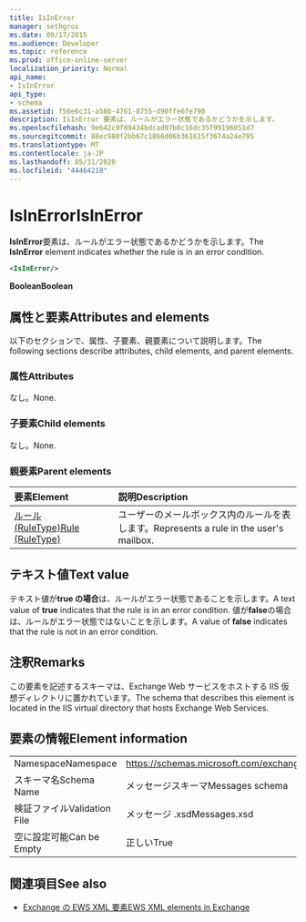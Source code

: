 ```yaml
---
title: IsInError
manager: sethgros
ms.date: 09/17/2015
ms.audience: Developer
ms.topic: reference
ms.prod: office-online-server
localization_priority: Normal
api_name:
- IsInError
api_type:
- schema
ms.assetid: f56e6c31-a566-4761-8755-d90ffe6fe790
description: IsInError 要素は、ルールがエラー状態であるかどうかを示します。
ms.openlocfilehash: 9e642c9f89434bdcad97b0c16dc35f99196051d7
ms.sourcegitcommit: 88ec988f2bb67c1866d06b361615f3674a24e795
ms.translationtype: MT
ms.contentlocale: ja-JP
ms.lasthandoff: 05/31/2020
ms.locfileid: "44464218"
---
```

# <a name="isinerror"></a><span data-ttu-id="a895e-103">IsInError</span><span class="sxs-lookup"><span data-stu-id="a895e-103">IsInError</span></span>

<span data-ttu-id="a895e-104">**IsInError**要素は、ルールがエラー状態であるかどうかを示します。</span><span class="sxs-lookup"><span data-stu-id="a895e-104">The **IsInError** element indicates whether the rule is in an error condition.</span></span> 
  
```XML
<IsInError/>
```

 <span data-ttu-id="a895e-105">**Boolean**</span><span class="sxs-lookup"><span data-stu-id="a895e-105">**Boolean**</span></span>
## <a name="attributes-and-elements"></a><span data-ttu-id="a895e-106">属性と要素</span><span class="sxs-lookup"><span data-stu-id="a895e-106">Attributes and elements</span></span>

<span data-ttu-id="a895e-107">以下のセクションで、属性、子要素、親要素について説明します。</span><span class="sxs-lookup"><span data-stu-id="a895e-107">The following sections describe attributes, child elements, and parent elements.</span></span>
  
### <a name="attributes"></a><span data-ttu-id="a895e-108">属性</span><span class="sxs-lookup"><span data-stu-id="a895e-108">Attributes</span></span>

<span data-ttu-id="a895e-109">なし。</span><span class="sxs-lookup"><span data-stu-id="a895e-109">None.</span></span>
  
### <a name="child-elements"></a><span data-ttu-id="a895e-110">子要素</span><span class="sxs-lookup"><span data-stu-id="a895e-110">Child elements</span></span>

<span data-ttu-id="a895e-111">なし。</span><span class="sxs-lookup"><span data-stu-id="a895e-111">None.</span></span>
  
### <a name="parent-elements"></a><span data-ttu-id="a895e-112">親要素</span><span class="sxs-lookup"><span data-stu-id="a895e-112">Parent elements</span></span>

|<span data-ttu-id="a895e-113">**要素**</span><span class="sxs-lookup"><span data-stu-id="a895e-113">**Element**</span></span>|<span data-ttu-id="a895e-114">**説明**</span><span class="sxs-lookup"><span data-stu-id="a895e-114">**Description**</span></span>|
|:-----|:-----|
|[<span data-ttu-id="a895e-115">ルール (RuleType)</span><span class="sxs-lookup"><span data-stu-id="a895e-115">Rule (RuleType)</span></span>](rule-ruletype.md) <br/> |<span data-ttu-id="a895e-116">ユーザーのメールボックス内のルールを表します。</span><span class="sxs-lookup"><span data-stu-id="a895e-116">Represents a rule in the user's mailbox.</span></span>  <br/> |
   
## <a name="text-value"></a><span data-ttu-id="a895e-117">テキスト値</span><span class="sxs-lookup"><span data-stu-id="a895e-117">Text value</span></span>

<span data-ttu-id="a895e-118">テキスト値が**true の場合**は、ルールがエラー状態であることを示します。</span><span class="sxs-lookup"><span data-stu-id="a895e-118">A text value of **true** indicates that the rule is in an error condition.</span></span> <span data-ttu-id="a895e-119">値が**false**の場合は、ルールがエラー状態ではないことを示します。</span><span class="sxs-lookup"><span data-stu-id="a895e-119">A value of **false** indicates that the rule is not in an error condition.</span></span> 
  
## <a name="remarks"></a><span data-ttu-id="a895e-120">注釈</span><span class="sxs-lookup"><span data-stu-id="a895e-120">Remarks</span></span>

<span data-ttu-id="a895e-121">この要素を記述するスキーマは、Exchange Web サービスをホストする IIS 仮想ディレクトリに置かれています。</span><span class="sxs-lookup"><span data-stu-id="a895e-121">The schema that describes this element is located in the IIS virtual directory that hosts Exchange Web Services.</span></span>
  
## <a name="element-information"></a><span data-ttu-id="a895e-122">要素の情報</span><span class="sxs-lookup"><span data-stu-id="a895e-122">Element information</span></span>

|||
|:-----|:-----|
|<span data-ttu-id="a895e-123">Namespace</span><span class="sxs-lookup"><span data-stu-id="a895e-123">Namespace</span></span>  <br/> |https://schemas.microsoft.com/exchange/services/2006/messages  <br/> |
|<span data-ttu-id="a895e-124">スキーマ名</span><span class="sxs-lookup"><span data-stu-id="a895e-124">Schema Name</span></span>  <br/> |<span data-ttu-id="a895e-125">メッセージスキーマ</span><span class="sxs-lookup"><span data-stu-id="a895e-125">Messages schema</span></span>  <br/> |
|<span data-ttu-id="a895e-126">検証ファイル</span><span class="sxs-lookup"><span data-stu-id="a895e-126">Validation File</span></span>  <br/> |<span data-ttu-id="a895e-127">メッセージ .xsd</span><span class="sxs-lookup"><span data-stu-id="a895e-127">Messages.xsd</span></span>  <br/> |
|<span data-ttu-id="a895e-128">空に設定可能</span><span class="sxs-lookup"><span data-stu-id="a895e-128">Can be Empty</span></span>  <br/> |<span data-ttu-id="a895e-129">正しい</span><span class="sxs-lookup"><span data-stu-id="a895e-129">True</span></span>  <br/> |
   
## <a name="see-also"></a><span data-ttu-id="a895e-130">関連項目</span><span class="sxs-lookup"><span data-stu-id="a895e-130">See also</span></span>



- [<span data-ttu-id="a895e-131">Exchange の EWS XML 要素</span><span class="sxs-lookup"><span data-stu-id="a895e-131">EWS XML elements in Exchange</span></span>](ews-xml-elements-in-exchange.md)

